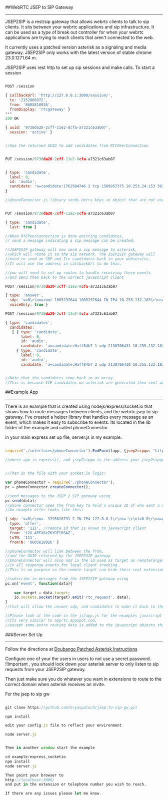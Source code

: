##WebRTC JSEP to SIP Gateway

***
JSEP2SIP is a rest/sip gateway that allows webrtc clients to talk to sip clients. It sits between your webrtc applications and sip infrastructure. It can be used as a type of break out controller for when your webrtc applications are trying to reach clients that aren't connected to the web. 



It currently uses a patched version asterisk as a signaling and media gateway. JSEP2SIP only works with the latest version of stable chrome 23.0.1271.64 m. 

JSEP2SIP uses rest http to set up sip sessions and make calls. To start a session 

```javascript

POST /session

{ callbackUrl: 'http://127.0.0.1:3000/session/',
  to: '2152868972',
  from: '8605818926',
  fromDisplay: 'rtcgateway' }
***
200 OK

{ uuid: '9730da20-2cff-11e2-8cfa-a7321c63ab07',
  session: 'active' }


//Use the returned UUID to add candidates from RTCPeerConnection


PUT /session/9730da20-2cff-11e2-8cfa-a7321c63ab07


{ type: 'candidate',
  label: 0,
  id: 'audio',
  candidate: 'a=candidate:1762584746 2 tcp 1509957375 10.253.24.153 3631 typ host generation 0\r\n',
}

//phoneConnector.js library sends extra keys in object that are not used.


PUT /session/9730da20-2cff-11e2-8cfa-a7321c63ab07

{ type: 'candidate',
  last: true }

//When RTCPeerConnection is done emitting candidates, 
// send a message indicating a sip message can be created.

//JSEP2SIP gateway will now send a sip message to asterisk, 
//which will route it to the sip network. The JSEP2SIP gateway will 
//need to send an SDP and Ice candidates back to your webservice. 
//It will use the address in callbackUrl to do this.

//you will need to set up routes to handle receiving these events 
//and send them back to the correct javascript client

POST /session/9730da20-2cff-11e2-8cfa-a7321c63ab07

{ type: 'answer',
  sdp: 'v=0\r\no=root 1005297644 1005297644 IN IP4 10.255.132.183\r\ns=Asterisk PBX SVN-trunk-r376131M\r\nt=0 0\r\nm=audio 16924 RTP/SAVPF 8 101\r\nc=IN IP4 10.255.132.183\r\na=rtpmap:8 PCMA/8000\r\na=rtpmap:101 telephone-event/8000\r\na=fmtp:101 0-16\r\na=silenceSupp:off - - - -\r\na=ptime:20\r\na=ice-ufrag:3eea3ace428731065a2db4090130aa20\r\na=ice-pwd:7191a5b40f559763760ff02479b5df84\r\na=sendrecv\r\na=crypto:1 AES_CM_128_HMAC_SHA1_80 inline:KpfdzAsRKVMkhgG0CdTNSBy19z6e7K0yZOHOAuZM\r\n',
  voiceOnly: true }

POST /session/9730da20-2cff-11e2-8cfa-a7321c63ab07

{ type: 'candidates',
  candidates: 
   [ { type: 'candidate',
       label: 0,
       id: 'audio',
       candidate: 'a=candidate:Haff84b7 1 udp 2130706431 10.255.132.183 16924 typ host generation 0 svn 20\r\n' },
     { type: 'candidate',
       label: 0,
       id: 'audio',
       candidate: 'a=candidate:Haff84b7 2 udp 2130706430 10.255.132.183 16925 typ host generation 0 svn 20\r\n' } ] }


//Note that the candidates come back in an array. 
//This is because ICE candidates on asterisk are generated then sent out all at once.

```

##Example App
***
There is an example that is created using nodejs/express/socket.io that shows how to route messages between clients, and the webrtc jsep to sip gateway. I've created a helper library that handles every message as an event, which makes it easy to subscribe to events. Its located in the lib folder of the example and called phoneConnector.

in your main express set up file, server.js in my example.

```javascript

require('./interfaces/phoneConnector').EndPoint(app, {jsep2sipgw: "http://127.0.0.1:8080"});

//where app is express(), and jsep2sipgw is the address your jsep2sipgw is running on


//Then in the file with your socket.io logic:

var phoneConnector = require('./phoneConnector');
pc = phoneConnector.createConnector();

//send messages to the JSEP 2 SIP gateway using
pc.send(data);
//phone connector uses the from key to hold a unique ID of who sent a message to it. 
//An example offer looks like this:

{ sdp: 'v=0\r\no=- 3795826791 2 IN IP4 127.0.0.1\r\ns=-\r\nt=0 0\r\na=group:BUNDLE audio video\r\nm=audio 1 RTP/SAVPF 103 104 0 8 106 105 13 126\r\nc=IN IP4 0.0.0.0\r\na=rtcp:1 IN IP4 0.0.0.0\r\na=ice-ufrag:BRDGEJ4nn1xCXWvh\r\na=ice-pwd:BtBdLnY5bCj4NH8cvAt/uPFe\r\na=ice-options:google-ice\r\na=sendrecv\r\na=mid:audio\r\na=rtcp-mux\r\na=crypto:1 AES_CM_128_HMAC_SHA1_80 inline:lW21AIhh2FL66iaRLfYZrSj1lL+6QdvyghxBg5Gc\r\na=rtpmap:103 ISAC/16000\r\na=rtpmap:104 ISAC/32000\r\na=rtpmap:0 PCMU/8000\r\na=rtpmap:8 PCMA/8000\r\na=rtpmap:106 CN/32000\r\na=rtpmap:105 CN/16000\r\na=rtpmap:13 CN/8000\r\na=rtpmap:126 telephone-event/8000\r\na=ssrc:2101772672 cname:8LdG34qnbxR5y/qm\r\na=ssrc:2101772672 mslabel:D99liTyAlwAk4PfFubMBJR04xXURdl5BSKfu\r\na=ssrc:2101772672 label:D99liTyAlwAk4PfFubMBJR04xXURdl5BSKfu00\r\n',
  type: 'offer',
  target: '111', //remote id that is known to javascript client
  from: 't2X_APEX8zZKYDFlRSAZ',
  toTN: '111',
  fromTN: '8605818926' }

//phoneConnector will link between the from, 
//and the UUID returned by the JSEP2SIP gateway
//phoneConnector will also add in the id used as target as remoteTarget 
//in all response events for local client tracking.
//This is on purpose so the remote target can hide their real extension.

//subscribe to messages from the JSEP2SIP gateway using
pc.on('event', function(data){
	
	var target = data.target;
	io.sockets.socket(target).emit('rtc_request', data);
}
//that will allow the answer sdp, and candidates to make it back to the javascript client.

//Please look at the code in the js/app.js for the examples javascript client. 
//Its very similar to apprtc.appspot.com, 
//except some extra routing data is added to the javascript objects that RTCPeerConnection creates.

```

###Server Set Up
****

Follow the directions at [Doubango Patched Asterisk Instructions](http://code.google.com/p/sipml5/wiki/Asterisk)


Configure one of your the users in users to not use a secret password. !!Important , you should lock down your asterisk server to only listen to sip requests from your JSEP2SIP gateway.

Then just make sure you do whatever you want in extensions to route to the correct domain when asterisk receives an invite.

For the jsep to sip gw 
```javascript

git clone https://github.com/bryanpaluch/jsep-to-sip-gw.git

npm install

edit your config.js file to reflect your environment

node server.js


Then in another window start the example

cd example/express_socketio
npm install
node server.js

Then point your browser to 
http://localhost:3000/
and put in the extension or telephone number you wish to reach.

If there are any issues please let me know.
	

